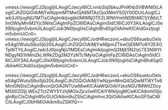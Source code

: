 vmess://ewogICJ2IjogIjIiLAogICJwcyI6ICLnmb3lq5bkuJPnlKhbSVBWNl0iLAogICJhZGQiOiAiMjYwNzpmMTMwOjA6MTAzOjo3MmY5OjY0ODUiLAogICJwb3J0IjogNjU1MTIsCiAgImlkIjogIjk0MWRjOTE2LWNhYmItNDBhMC1jYjMzLTlmOWIyMmM2Yjc5NiIsCiAgImFpZCI6IDAsCiAgIm5ldCI6ICJ0Y3AiLAogICJ0eXBlIjogIm5vbmUiLAogICJob3N0IjogIiIsCiAgInBhdGgiOiAiIiwKICAidGxzIjogIm5vbmUiCn0=
vmess://ewogICJ2IjogIjIiLAogICJwcyI6ICJodHRwczovL+ebuOS6suebuOeIseS4gOWutuS6ui5jb20iLAogICJhZGQiOiAiMjYwMjpmZTkwOjE6MTo6Y2E4OTplNTYiLAogICJwb3J0IjogNjU1MDEsCiAgImlkIjogImQ2MjE5N2IzLTE3NWYtNDgyNS1hMmZkLWRkZDg2M2YzNTc1MyIsCiAgImFpZCI6IDAsCiAgIm5ldCI6ICJ0Y3AiLAogICJ0eXBlIjogIm5vbmUiLAogICJob3N0IjogIiIsCiAgInBhdGgiOiAiIiwKICAidGxzIjogIm5vbmUiCn0=

vmess://ewogICJ2IjogIjIiLAogICJwcyI6ICJodHRwczovL+ebuOS6suebuOeIseS4gOWutuS6ui5jb20iLAogICJhZGQiOiAiMjYwNzpmMmQ4OjQwMTI6YTo6MmI0NSIsCiAgInBvcnQiOiA2NTUwMiwKICAiaWQiOiAiYzkxNGU1MWItZDcyMS00ZDljLWExZTctZWY5YzhjMGIxZjcxIiwKICAiYWlkIjogMCwKICAibmV0IjogInRjcCIsCiAgInR5cGUiOiAibm9uZSIsCiAgImhvc3QiOiAiIiwKICAicGF0aCI6ICIiLAogICJ0bHMiOiAibm9uZSIKfQ==


